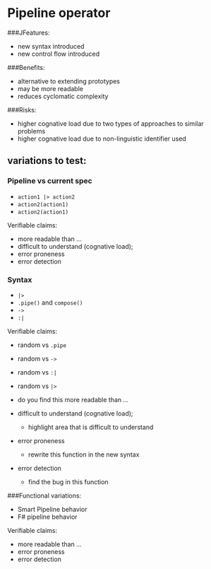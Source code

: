 # Pipeline operator

###JFeatures:

- new syntax introduced
- new control flow introduced

###Benefits:

- alternative to extending prototypes
- may be more readable
- reduces cyclomatic complexity

###Risks:

- higher cognative load due to two types of approaches to similar problems
- higher cognative load due to non-linguistic identifier used

## variations to test:

### Pipeline vs current spec

- `action1 |> action2`
- `action2(action1)`
- `action2(action1)`

Verifiable claims:
- more readable than ...
- difficult to understand (cognative load);
- error proneness
- error detection


### Syntax
- `|>`
- `.pipe()` and `compose()`
- `->`
- `:|`

Verifiable claims:
  - random vs `.pipe`
  - random vs `->`
  - random vs `:|`
  - random vs `|>`

- do you find this more readable than ...
- difficult to understand (cognative load);
  - highlight area that is difficult to understand
- error proneness
  - rewrite this function in the new syntax
- error detection
  - find the bug in this function

###Functional variations:
- Smart Pipeline behavior
- F# pipeline behavior

Verifiable claims:
- more readable than ...
- error proneness
- error detection

